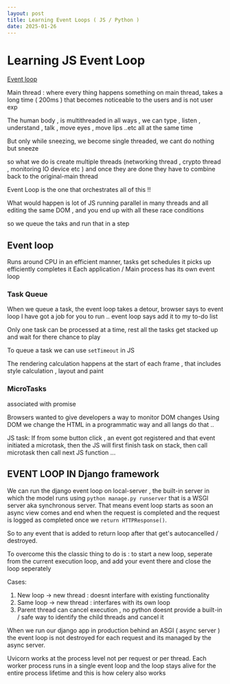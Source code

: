 ```yaml
---
layout: post
title: Learning Event Loops ( JS / Python )
date: 2025-01-26
---
```


# Learning JS Event Loop

[Event loop](https://www.youtube.com/watch?v=cCOL7MC4Pl0)


Main thread : where every thing happens 
something on main thread, takes a long time ( 200ms ) that becomes noticeable to the users and is not user exp

The human body , is multithreaded in all ways , we can type , listen , understand , talk , move eyes , move lips ..etc all at the same time 


But only while sneezing, we become single threaded, we cant do nothing but sneeze 

so what we do is create multiple threads (networking thread , crypto thread , monitoring IO device etc ) and once they are done they have to combine back to the original-main thread

Event Loop is the one that orchestrates all of this !!

What would happen is lot of JS running parallel in many threads and all editing the same DOM , and you end up with all these race conditions 

so we queue the taks and run that in a step 

## Event loop
Runs around CPU in an efficient manner, tasks get schedules it picks up efficiently completes it 
Each application / Main process has its own event loop  

### Task Queue
When we queue a task, the event loop takes a detour, browser says to event loop I have got a job for you to run .. event loop says add it to my to-do list 

Only one task can be processed at a time, rest all the tasks get stacked up and wait for there chance to play  

To queue a task we can use `setTimeout` in JS  

The rendering calculation happens at the start of each frame , that includes style calculation , layout and paint  

### MicroTasks
associated with promise 

Browsers wanted to give developers a way to monitor DOM changes 
Using DOM we change the HTML in a programmatic way and all langs do that .. 


JS task:
If from some button click , an event got registered and that event initiated a microtask, then the JS will first finish task on stack, then call microtask then call next JS function ...   


## EVENT LOOP IN  Django framework

We can run the django event loop on local-server , the built-in server in which the model runs using `python manage.py runserver` that is a WSGI server aka synchronous server.
That means event loop starts as soon an async view comes and end when the request is completed and the request is logged as completed once we `return HTTPResponse()`.

So to any event that is added to return loop after that get's autocancelled / destroyed. 

To overcome this the classic thing to do is : to start a new loop, seperate from the current execution loop, and add your event there and close the loop seperately 

Cases: 
1. New loop -> new thread  : doesnt interfare with existing functionality 
2. Same loop -> new thread : interfares  with its own loop
3. Parent thread can cancel execution , no python doesnt provide a built-in / safe way to identify the child threads and cancel it  

When we run our django app in production behind an ASGI ( async server ) the event loop is not destroyed for each request and its managed by the async server. 


Uvicorn works at the process level not per request or per thread. 
Each worker process runs in a single event loop and the loop stays alive for the entire process lifetime and this is how celery also works  















